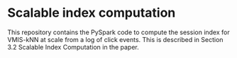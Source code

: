 # Scalable index computation

This repository contains the PySpark code to compute the session index for VMIS-kNN at scale from a log of click events.
This is described in Section 3.2 Scalable Index Computation in the paper.

